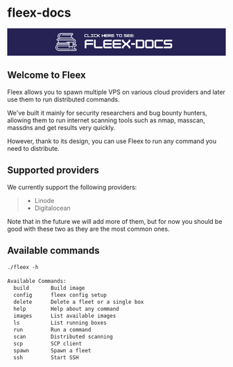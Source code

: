 # fleex-docs

<a href="https://fleexsecurity.github.io/fleex-docs/"><img src="docs/img/Fleex-docs.png" alt="Fleex-docs"></a>

## Welcome to Fleex

Fleex allows you to spawn multiple VPS on various cloud providers and later use them to run distributed commands.

We've built it mainly for security researchers and bug bounty hunters, allowing them to run internet scanning tools such as nmap, masscan, massdns and get results very quickly.

However, thank to its design, you can use Fleex to run any command you need to distribute.

## Supported providers

We currently support the following providers:
>    - Linode
>    - Digitalocean


Note that in the future we will add more of them, but for now you should be good with these two as they are the most common ones.


## Available commands
```
./fleex -h

Available Commands:
  build       Build image
  config      fleex config setup
  delete      Delete a fleet or a single box
  help        Help about any command
  images      List available images
  ls          List running boxes
  run         Run a command
  scan        Distributed scanning
  scp         SCP client
  spawn       Spawn a fleet
  ssh         Start SSH
```

